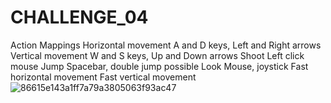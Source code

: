 # CHALLENGE_04

Action Mappings
Horizontal movement                                              A and D keys, Left and Right arrows
Vertical movement                                                W and S keys, Up and Down arrows
Shoot                                                            Left click mouse 
Jump                                                             Spacebar, double jump possible
Look                                                             Mouse, joystick
Fast horizontal movement
Fast vertical movement
![86615e143a1ff7a79a3805063f93ac47](https://github.com/user-attachments/assets/52064d9a-ace4-42fa-ae54-7b10d97639a3)
